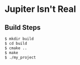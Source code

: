 # Jupiter Isn't Real

## Build Steps

```sh
$ mkdir build
$ cd build
$ cmake ..
$ make
$ ./my_project
```
